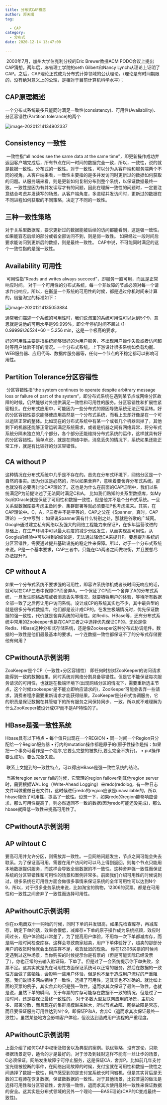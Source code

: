 ```yaml
---
title: 分布式CAP概念
author: 郑天祺
tag:

  - CAP
category:
  - 分布式
date: 2020-12-14 13:47:00

---
```


​		2000年7月，加州大学伯克利分校的Eric Brewer教授ACM PODC会议上提出CAP猜想。两年后，麻省理工学院的seth Gilbert和Nancy Lynch从理论上证明了CAP。之后，CAP理论正式成为分布式计算领域的公认理论。(理论是有时间期限的，没有绝对意义上的公理，是相对于目前计算机科学水平)；

## CAP原理概述

​      一个分布式系统最多只能同时满足一致性(consistency)、可用性(Availability)、分区容错性(Partition tolerance)的两个

![image-20201214134902337](/assets/images/image-20201214134902337.png)

## Consistency 一致性

​		一致性指“all nodes see the same data at the same time”，即更新操作成功并返回客户端完成后，所有节点在同一时间的数据完全一致，所以，一致性，说的就是数据一致性。分布式的一致性。
​		对于一致性，可以分为从客户端和服务端两个不同的视角。从客户端来看，一致性主要指的是多并发访问时更新过的数据如何获取的问题。从服务端来看，则是更新如何复制分布到整个系统，以保证数据最终一致。
​		一致性是因为有并发读写才有的问题，因此在理解一致性的问题时，一定要注意结合考虑并发读写的场景。从客户端角度，多进程并发访问时，更新过的数据在不同进程如何获取的不同策略，决定了不同的一致性。

## 三种一致性策略

​		对于关系型数据库，要求更新过的数据能被后续的访问都能看到，这是强一致性。
​		如果能容忍后续的部分或者全部访问不到，则是弱一致性。
​		如果经过一段时间后要求能访问到更新后的数据，则是最终一致性。
​		CAP中说，不可能同时满足的这个一致性指的是强一致性。

## Availability 可用性

​		可用性指“Reads and writes always succeed”，即服务一直可用，而且是正常响应时间。
​		对于一个可用性的分布式系统，每一个非故障的节点必须对每一个请求作出响应。所以，在衡量一个系统的可用性的时候，都是通过停机时间来计算的，借鉴淘宝的标准如下：

![image-20201214135053884](/assets/images/image-20201214135053884.png)

​		通常我们描述一个系统的可用性时，我们说淘宝的系统可用性可以达到5个9，意思就是说他的可用水平是99.999%，即全年停机时间不超过 (1-0.99999)*365*24*60 = 5.256 min，这是一个极高的要求。

​		好的可用性主要是指系统能够很好的为用户服务，不出现用户操作失败或者访问超时等用户体验不好的情况。一个分布式系统，上下游设计很多系统如负载均衡、WEB服务器、应用代码、数据库服务器等，任何一个节点的不稳定都可以影响可用性。

## Partition Tolerance分区容错性

​		分区容错性指“the system continues to operate despite arbitrary message loss or failure of part of the system”，即分布式系统在遇到某节点或网络分区故障的时候，仍然能够对外提供满足一致性和可用性的服务。
​		分区容错性和扩展性紧密相关。在分布式应用中，可能因为一些分布式的原因导致系统无法正常运转。好的分区容错性要求能够使应用虽然是一个分布式系统，而看上去却好像是在一个可以运转正常的整体。比如现在的分布式系统中有某一个或者几个机器宕掉了，其他剩下的机器还能够正常运转满足系统需求，或者是机器之间有网络异常，将分布式系统分隔未独立的几个部分，各个部分还能维持分布式系统的运作，这样就具有好的分区容错性。
​		简单点说，就是在网络中断，消息丢失的情况下，系统如果还能正常工作，就是有比较好的分区容错性。

## CA without P

​		这种情况在分布式系统中几乎是不存在的。首先在分布式环境下，网络分区是一个自然的事实。因为分区是必然的，所以如果舍弃P，意味着要舍弃分布式系统。那也就没有必要再讨论CAP理论了。这也是为什么在前面的CAP证明中，我们以系统满足P为前提论述了无法同时满足C和A。
比如我们熟知的关系型数据库，如My Sql和Oracle就是保证了可用性和数据一致性，但是他并不是个分布式系统。一旦关系型数据库要考虑主备同步、集群部署等就必须要把P也考虑进来。
​		其实，在CAP理论中。C，A，P三者并不是平等的，CAP之父在《Spanner，真时，CAP理论》一文中写到：
如果说Spanner真有什么特别之处，那就是谷歌的广域网。Google通过建立私有网络以及强大的网络工程能力来保证P，在多年运营改进的基础上，在生产环境中可以最大程度的减少分区发生，从而实现高可用性。
​		从Google的经验中可以得到的结论是，无法通过降低CA来提升P。要想提升系统的分区容错性，需要通过提升基础设施的稳定性来保障。
​		所以，对于一个分布式系统来说。P是一个基本要求，CAP三者中，只能在CA两者之间做权衡，并且要想尽办法提升P。

## CP without A

​		如果一个分布式系统不要求强的可用性，即容许系统停机或者长时间无响应的话，就可以在CAP三者中保障CP而舍弃A。一个保证了CP而一个舍弃了A的分布式系统，一旦发生网络故障或者消息丢失等情况，就要牺牲用户的体验，等待所有数据全部一致了之后再让用户访问系统。
​		设计成CP的系统其实也不少，其中最典型的就是很多分布式数据库，他们都是设计成CP的。在发生极端情况时，优先保证数据的强一致性，代价就是舍弃系统的可用性。如Redis、HBase等，还有分布式系统中常用的Zookeeper也是在CAP三者之中选择优先保证CP的。
​		无论是像Redis、HBase这种分布式存储系统，还是像Zookeeper这种分布式协调组件。数据的一致性是他们最最基本的要求。一个连数据一致性都保证不了的分布式存储要他有何用？

## CPwithoutA示例说明

 ZooKeeper是个CP（一致性+分区容错性）
		即任何时刻对ZooKeeper的访问请求能得到一致的数据结果，同时系统对网络分割具备容错性。但是它不能保证每次服务请求的可用性，也就是在极端环境下(出现网络分区的情况下，需要重新选主节点，这个时候zookeeper是不能立即响应请求的)，ZooKeeper可能会丢弃一些请求，消费者程序需要重新请求才能获得结果。ZooKeeper是分布式协调服务，它的职责是保证数据在其管辖下的所有服务之间保持同步、一致。所以就不难理解为什么ZooKeeper被设计成CP而不是AP特性的了。

## HBase是强一致性系统

Hbase具有以下特点
•	每个值只出现在一个REGION
•	同一时间一个Region只分配给一个Region服务器
•	行内的mutation操作都是原子的(原子性操作是指：如果把一个事务可看作是一个程序,它要么完整的被执行,要么完全不执行)。
•	put操作要么成功，要么完全失败。

​		联系上文提到的一致性特点，可以得出HBase是强一致性系统的结论。

​		当某台region server fail的时候，它管理的region failover到其他region server时，需要根据WAL log（Write-Ahead Logging）来redo(redolog，有一种日志文件叫做重做日志文件)，这时候进行redo的region应该是unavailable的，所以hbase降低了可用性，提高了一致性。设想一下，如果redo的region能够响应请求，那么可用性提高了，则必然返回不一致的数据(因为redo可能还没完成)，那么hbase就降低一致性来提高可用性了。

## CPwithoutA示例说明

## AP wihtout C

​		要高可用并允许分区，则需放弃一致性。一旦网络问题发生，节点之间可能会失去联系。为了保证高可用，需要在用户访问时可以马上得到返回，则每个节点只能用本地数据提供服务，而这样会导致全局数据的不一致性。
​		这种舍弃强一致性而保证系统的分区容错性和可用性的场景和案例非常多。前面我们介绍可用性的时候说到过，很多系统在可用性方面会做很多事情来保证系统的全年可用性可以达到N个9，所以，对于很多业务系统来说，比如淘宝的购物，12306的买票。都是在可用性和一致性之间舍弃了一致性而选择可用性。

## APwithoutC示例说明

​		你在xx电商双十一购物的时候，同时下单的并发很高，如果先检查库存，再减库存，确定下单的话，效率会很低，减库存+下单的原子操作成为系统瓶颈，效应时间过长，用户体验就非常差了，为了提高用户体验，不用每一次下单都减库存，而是隔一段时间检查库存，这样会导致商家超卖，用户下单体验好了，超卖的那部分用户的收货时候就会出现库存不足，收货延迟的现象。
你在12306买票的时候肯定遇到过这种场景，当你购买的时候提示你是有票的（但是可能实际已经没票了），你也正常的去输入验证码，下单了。但是过了一会系统提示你下单失败，余票不足。这其实就是先在可用性方面保证系统可以正常的服务，然后在数据的一致性方面做了些牺牲，会影响一些用户体验，但是也不至于造成用户流程的严重阻塞。
​      我们说很多网站牺牲了一致性，选择了可用性，这其实也不准确的。就比如上面的买票的例子，其实舍弃的只是强一致性。退而求其次保证了最终一致性。也就是说，虽然下单的瞬间，关于车票的库存可能存在数据不一致的情况，但是过了一段时间，还是要保证最终一致性的。
对于多数大型互联网应用的场景，主机众多、部署分散，而且现在的集群规模越来越大，所以节点故障、网络故障是常态，而且要保证服务可用性达到N个9，即保证P和A，舍弃C（退而求其次保证最终一致性）。虽然某些地方会影响客户体验，但没达到造成用户流程的严重程度。

## APwithoutC示例说明

​		上面介绍了如何CAP中权衡及取舍以及典型的案例。孰优孰略，没有定论，只能根据场景定夺，适合的才是最好的。
​		对于涉及到钱财这样不能有一丝让步的场景，C必须保证。网络发生故障宁可停止服务，这是保证CA，舍弃P。比如前几年支付宝光缆被挖断的事件，在网络出现故障的时候，支付宝就在可用性和数据一致性之间选择了数据一致性，用户感受到的是支付宝系统长时间宕机，但是其实背后是无数的工程师在恢复数据，保证数数据的一致性。
​		对于其他场景，比较普遍的做法是选择可用性和分区容错性，舍弃强一致性，退而求其次使用最终一致性来保证数据的安全。这其实是分布式领域的另外一个理论——BASE理论(CAP的C变成最终一致性)。